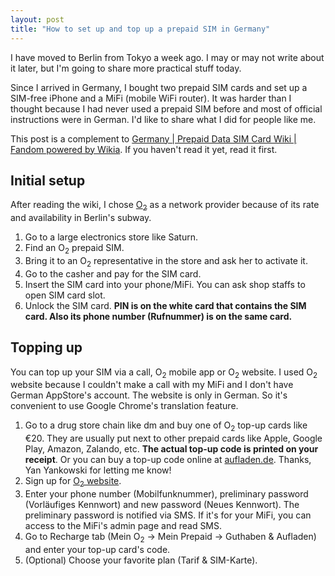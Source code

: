 ```yaml
---
layout: post
title: "How to set up and top up a prepaid SIM in Germany"
---
```


I have moved to Berlin from Tokyo a week ago. I may or may not write about it later, but I'm going to share more practical stuff today.

Since I arrived in Germany, I bought two prepaid SIM cards and set up a SIM-free iPhone and a MiFi (mobile WiFi router). It was harder than I thought because I had never used a prepaid SIM before and most of official instructions were in German. I'd like to share what I did for people like me.

This post is a complement to [Germany | Prepaid Data SIM Card Wiki | Fandom powered by Wikia](http://prepaid-data-sim-card.wikia.com/wiki/Germany). If you haven't read it yet, read it first.

## Initial setup

After reading the wiki, I chose [O<sub>2</sub>](https://www.o2online.de/) as a network provider because of its rate and availability in Berlin's subway.

1. Go to a large electronics store like Saturn.
2. Find an O<sub>2</sub> prepaid SIM.
3. Bring it to an O<sub>2</sub> representative in the store and ask her to activate it.
4. Go to the casher and pay for the SIM card.
5. Insert the SIM card into your phone/MiFi. You can ask shop staffs to open SIM card slot.
6. Unlock the SIM card. **PIN is on the white card that contains the SIM card. Also its phone number (Rufnummer) is on the same card.**

## Topping up

You can top up your SIM via a call, O<sub>2</sub> mobile app or O<sub>2</sub> website. I used O<sub>2</sub> website because I couldn't make a call with my MiFi and I don't have German AppStore's account. The website is only in German. So it's convenient to use Google Chrome's translation feature.

1. Go to a drug store chain like dm and buy one of O<sub>2</sub> top-up cards like €20. They are usually put next to other prepaid cards like Apple, Google Play, Amazon, Zalando, etc. **The actual top-up code is printed on your receipt**. Or you can buy a top-up code online at [aufladen.de](https://www.aufladen.de/en). Thanks, Yan Yankowski for letting me know!
2. Sign up for [O<sub>2</sub> website](https://login.o2online.de/ngAuth/#/registration/mobile-registrierung).
3. Enter your phone number (Mobilfunknummer), preliminary password (Vorläufiges Kennwort) and new password (Neues Kennwort). The preliminary password is notified via SMS. If it's for your MiFi, you can access to the MiFi's admin page and read SMS.
4. Go to Recharge tab (Mein O<sub>2</sub> -> Mein Prepaid -> Guthaben & Aufladen) and enter your top-up card's code.
5. (Optional) Choose your favorite plan (Tarif & SIM-Karte).
